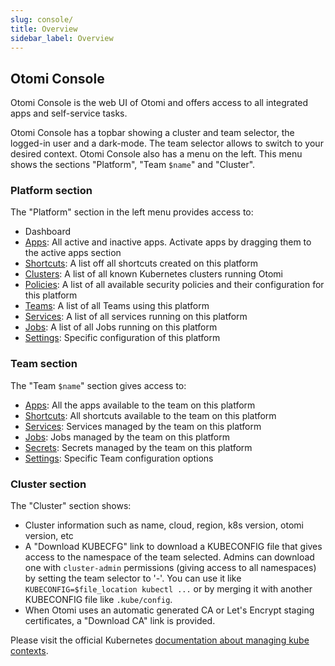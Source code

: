 ```yaml
---
slug: console/
title: Overview
sidebar_label: Overview
---
```


<!-- ![Console apps](img/apps.png) -->

## Otomi Console

Otomi Console is the web UI of Otomi and offers access to all integrated apps and self-service tasks.

Otomi Console has a topbar showing a cluster and team selector, the logged-in user and a dark-mode. The team selector allows to switch to your desired context. Otomi Console also has a menu on the left. This menu shows the sections "Platform", "Team `$name`" and "Cluster".

### Platform section

The "Platform" section in the left menu provides access to:

- Dashboard
- [Apps](apps): All active and inactive apps. Activate apps by dragging them to the active apps section
- [Shortcuts](shortcuts): A list off all shortcuts created on this platform
- [Clusters](clusters): A list of all known Kubernetes clusters running Otomi 
- [Policies](policies): A list of all available security policies and their configuration for this platform
- [Teams](teams): A list of all Teams using this platform
- [Services](all-services): A list of all services running on this platform
- [Jobs](all-jobs): A list of all Jobs running on this platform
- [Settings](settings): Specific configuration of this platform

### Team section

The "Team `$name`" section gives access to:

- [Apps](team-apps): All the apps available to the team on this platform
- [Shortcuts](shortcuts): All shortcuts available to the team on this platform
- [Services](services): Services managed by the team on this platform
- [Jobs](jobs): Jobs managed by the team on this platform
- [Secrets](secrets): Secrets managed by the team on this platform
- [Settings](team-settings): Specific Team configuration options

### Cluster section

The "Cluster" section shows:

- Cluster information such as name, cloud, region, k8s version, otomi version, etc
- A "Download KUBECFG" link to download a KUBECONFIG file that gives access to the namespace of the team selected. Admins can download one with `cluster-admin` permissions (giving access to all namespaces) by setting the team selector to '-'. You can use it like `KUBECONFIG=$file_location kubectl ...` or by merging it with another KUBECONFIG file like `.kube/config`.
- When Otomi uses an automatic generated CA or Let's Encrypt staging certificates, a "Download CA" link is provided.

Please visit the official Kubernetes [documentation about managing kube contexts](https://kubernetes.io/docs/concepts/configuration/organize-cluster-access-kubeconfig/).
